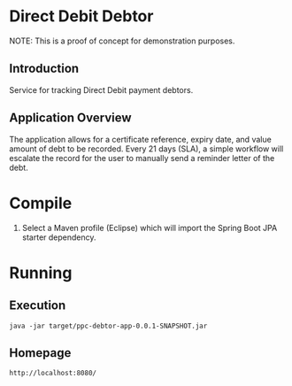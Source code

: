 # Direct Debit Debtor
NOTE: This is a proof of concept for demonstration purposes.

## Introduction
Service for tracking Direct Debit payment debtors.

## Application Overview
The application allows for a certificate reference, expiry date, and value amount of debt to be recorded. Every 21 days (SLA), a simple workflow will escalate the record for the user to manually send a reminder letter of the debt.

# Compile
1) Select a Maven profile (Eclipse) which will import the Spring Boot JPA starter dependency.

# Running
## Execution
```
java -jar target/ppc-debtor-app-0.0.1-SNAPSHOT.jar
```

## Homepage
```
http://localhost:8080/
```
